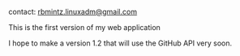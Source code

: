 contact: rbmintz.linuxadm@gmail.com

This is the first version of my web application

I hope to make a version 1.2 that will use the GitHub API very soon.



